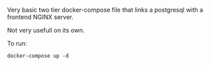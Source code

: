 Very basic two tier docker-compose file that links a postgresql with a frontend NGINX server.

Not very usefull on its own.


To run:

```
docker-compose up -d
```

